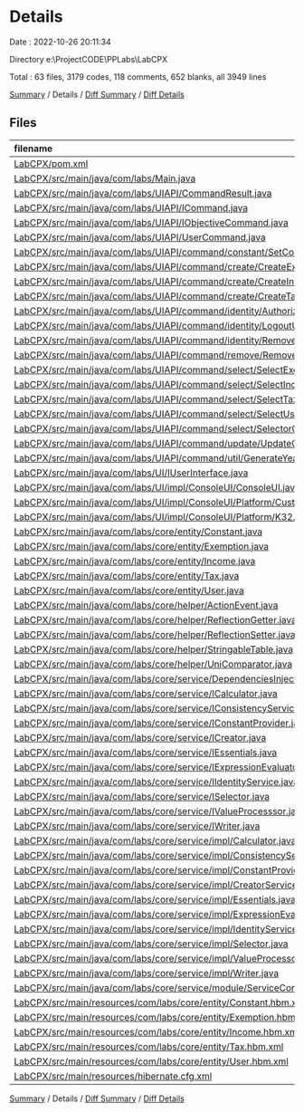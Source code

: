 # Details

Date : 2022-10-26 20:11:34

Directory e:\\ProjectCODE\\PPLabs\\LabCPX

Total : 63 files,  3179 codes, 118 comments, 652 blanks, all 3949 lines

[Summary](results.md) / Details / [Diff Summary](diff.md) / [Diff Details](diff-details.md)

## Files
| filename | language | code | comment | blank | total |
| :--- | :--- | ---: | ---: | ---: | ---: |
| [LabCPX/pom.xml](/LabCPX/pom.xml) | XML | 125 | 4 | 7 | 136 |
| [LabCPX/src/main/java/com/labs/Main.java](/LabCPX/src/main/java/com/labs/Main.java) | Java | 12 | 0 | 3 | 15 |
| [LabCPX/src/main/java/com/labs/UIAPI/CommandResult.java](/LabCPX/src/main/java/com/labs/UIAPI/CommandResult.java) | Java | 11 | 0 | 2 | 13 |
| [LabCPX/src/main/java/com/labs/UIAPI/ICommand.java](/LabCPX/src/main/java/com/labs/UIAPI/ICommand.java) | Java | 4 | 0 | 2 | 6 |
| [LabCPX/src/main/java/com/labs/UIAPI/IObjectiveCommand.java](/LabCPX/src/main/java/com/labs/UIAPI/IObjectiveCommand.java) | Java | 4 | 0 | 2 | 6 |
| [LabCPX/src/main/java/com/labs/UIAPI/UserCommand.java](/LabCPX/src/main/java/com/labs/UIAPI/UserCommand.java) | Java | 19 | 0 | 6 | 25 |
| [LabCPX/src/main/java/com/labs/UIAPI/command/constant/SetConstantCommand.java](/LabCPX/src/main/java/com/labs/UIAPI/command/constant/SetConstantCommand.java) | Java | 30 | 0 | 9 | 39 |
| [LabCPX/src/main/java/com/labs/UIAPI/command/create/CreateExemptionCommand.java](/LabCPX/src/main/java/com/labs/UIAPI/command/create/CreateExemptionCommand.java) | Java | 30 | 0 | 10 | 40 |
| [LabCPX/src/main/java/com/labs/UIAPI/command/create/CreateIncomeCommand.java](/LabCPX/src/main/java/com/labs/UIAPI/command/create/CreateIncomeCommand.java) | Java | 34 | 0 | 9 | 43 |
| [LabCPX/src/main/java/com/labs/UIAPI/command/create/CreateTaxCommand.java](/LabCPX/src/main/java/com/labs/UIAPI/command/create/CreateTaxCommand.java) | Java | 34 | 0 | 9 | 43 |
| [LabCPX/src/main/java/com/labs/UIAPI/command/identity/AuthorizeUserCommand.java](/LabCPX/src/main/java/com/labs/UIAPI/command/identity/AuthorizeUserCommand.java) | Java | 33 | 0 | 9 | 42 |
| [LabCPX/src/main/java/com/labs/UIAPI/command/identity/LogoutUserCommand.java](/LabCPX/src/main/java/com/labs/UIAPI/command/identity/LogoutUserCommand.java) | Java | 24 | 0 | 5 | 29 |
| [LabCPX/src/main/java/com/labs/UIAPI/command/identity/RemoveUserCommand.java](/LabCPX/src/main/java/com/labs/UIAPI/command/identity/RemoveUserCommand.java) | Java | 30 | 0 | 9 | 39 |
| [LabCPX/src/main/java/com/labs/UIAPI/command/remove/RemoveCommand.java](/LabCPX/src/main/java/com/labs/UIAPI/command/remove/RemoveCommand.java) | Java | 28 | 0 | 9 | 37 |
| [LabCPX/src/main/java/com/labs/UIAPI/command/select/SelectExemptionCommand.java](/LabCPX/src/main/java/com/labs/UIAPI/command/select/SelectExemptionCommand.java) | Java | 44 | 0 | 11 | 55 |
| [LabCPX/src/main/java/com/labs/UIAPI/command/select/SelectIncomeCommand.java](/LabCPX/src/main/java/com/labs/UIAPI/command/select/SelectIncomeCommand.java) | Java | 46 | 0 | 15 | 61 |
| [LabCPX/src/main/java/com/labs/UIAPI/command/select/SelectTaxCommand.java](/LabCPX/src/main/java/com/labs/UIAPI/command/select/SelectTaxCommand.java) | Java | 44 | 0 | 12 | 56 |
| [LabCPX/src/main/java/com/labs/UIAPI/command/select/SelectUserCommand.java](/LabCPX/src/main/java/com/labs/UIAPI/command/select/SelectUserCommand.java) | Java | 44 | 0 | 11 | 55 |
| [LabCPX/src/main/java/com/labs/UIAPI/command/select/SelectorConfiguration.java](/LabCPX/src/main/java/com/labs/UIAPI/command/select/SelectorConfiguration.java) | Java | 19 | 0 | 4 | 23 |
| [LabCPX/src/main/java/com/labs/UIAPI/command/update/UpdateCommand.java](/LabCPX/src/main/java/com/labs/UIAPI/command/update/UpdateCommand.java) | Java | 30 | 0 | 10 | 40 |
| [LabCPX/src/main/java/com/labs/UIAPI/command/util/GenerateYearlyReportCommand.java](/LabCPX/src/main/java/com/labs/UIAPI/command/util/GenerateYearlyReportCommand.java) | Java | 28 | 0 | 10 | 38 |
| [LabCPX/src/main/java/com/labs/UI/IUserInterface.java](/LabCPX/src/main/java/com/labs/UI/IUserInterface.java) | Java | 5 | 0 | 2 | 7 |
| [LabCPX/src/main/java/com/labs/UI/impl/СonsoleUI/ConsoleUI.java](/LabCPX/src/main/java/com/labs/UI/impl/%D0%A1onsoleUI/ConsoleUI.java) | Java | 518 | 9 | 73 | 600 |
| [LabCPX/src/main/java/com/labs/UI/impl/СonsoleUI/Platform/Customization.java](/LabCPX/src/main/java/com/labs/UI/impl/%D0%A1onsoleUI/Platform/Customization.java) | Java | 46 | 0 | 13 | 59 |
| [LabCPX/src/main/java/com/labs/UI/impl/СonsoleUI/Platform/K32.java](/LabCPX/src/main/java/com/labs/UI/impl/%D0%A1onsoleUI/Platform/K32.java) | Java | 7 | 0 | 2 | 9 |
| [LabCPX/src/main/java/com/labs/core/entity/Constant.java](/LabCPX/src/main/java/com/labs/core/entity/Constant.java) | Java | 17 | 0 | 3 | 20 |
| [LabCPX/src/main/java/com/labs/core/entity/Exemption.java](/LabCPX/src/main/java/com/labs/core/entity/Exemption.java) | Java | 28 | 0 | 6 | 34 |
| [LabCPX/src/main/java/com/labs/core/entity/Income.java](/LabCPX/src/main/java/com/labs/core/entity/Income.java) | Java | 61 | 0 | 14 | 75 |
| [LabCPX/src/main/java/com/labs/core/entity/Tax.java](/LabCPX/src/main/java/com/labs/core/entity/Tax.java) | Java | 50 | 0 | 10 | 60 |
| [LabCPX/src/main/java/com/labs/core/entity/User.java](/LabCPX/src/main/java/com/labs/core/entity/User.java) | Java | 68 | 0 | 20 | 88 |
| [LabCPX/src/main/java/com/labs/core/helper/ActionEvent.java](/LabCPX/src/main/java/com/labs/core/helper/ActionEvent.java) | Java | 18 | 0 | 6 | 24 |
| [LabCPX/src/main/java/com/labs/core/helper/ReflectionGetter.java](/LabCPX/src/main/java/com/labs/core/helper/ReflectionGetter.java) | Java | 56 | 0 | 11 | 67 |
| [LabCPX/src/main/java/com/labs/core/helper/ReflectionSetter.java](/LabCPX/src/main/java/com/labs/core/helper/ReflectionSetter.java) | Java | 39 | 0 | 9 | 48 |
| [LabCPX/src/main/java/com/labs/core/helper/StringableTable.java](/LabCPX/src/main/java/com/labs/core/helper/StringableTable.java) | Java | 153 | 0 | 30 | 183 |
| [LabCPX/src/main/java/com/labs/core/helper/UniComparator.java](/LabCPX/src/main/java/com/labs/core/helper/UniComparator.java) | Java | 31 | 0 | 9 | 40 |
| [LabCPX/src/main/java/com/labs/core/service/DependenciesInjector.java](/LabCPX/src/main/java/com/labs/core/service/DependenciesInjector.java) | Java | 16 | 1 | 4 | 21 |
| [LabCPX/src/main/java/com/labs/core/service/ICalculator.java](/LabCPX/src/main/java/com/labs/core/service/ICalculator.java) | Java | 12 | 1 | 3 | 16 |
| [LabCPX/src/main/java/com/labs/core/service/IConsistencyService.java](/LabCPX/src/main/java/com/labs/core/service/IConsistencyService.java) | Java | 9 | 5 | 2 | 16 |
| [LabCPX/src/main/java/com/labs/core/service/IConstantProvider.java](/LabCPX/src/main/java/com/labs/core/service/IConstantProvider.java) | Java | 9 | 1 | 3 | 13 |
| [LabCPX/src/main/java/com/labs/core/service/ICreator.java](/LabCPX/src/main/java/com/labs/core/service/ICreator.java) | Java | 11 | 1 | 2 | 14 |
| [LabCPX/src/main/java/com/labs/core/service/IEssentials.java](/LabCPX/src/main/java/com/labs/core/service/IEssentials.java) | Java | 8 | 2 | 3 | 13 |
| [LabCPX/src/main/java/com/labs/core/service/IExpressionEvaluator.java](/LabCPX/src/main/java/com/labs/core/service/IExpressionEvaluator.java) | Java | 9 | 4 | 3 | 16 |
| [LabCPX/src/main/java/com/labs/core/service/IIdentityService.java](/LabCPX/src/main/java/com/labs/core/service/IIdentityService.java) | Java | 15 | 1 | 2 | 18 |
| [LabCPX/src/main/java/com/labs/core/service/ISelector.java](/LabCPX/src/main/java/com/labs/core/service/ISelector.java) | Java | 21 | 3 | 2 | 26 |
| [LabCPX/src/main/java/com/labs/core/service/IValueProcesssor.java](/LabCPX/src/main/java/com/labs/core/service/IValueProcesssor.java) | Java | 9 | 1 | 3 | 13 |
| [LabCPX/src/main/java/com/labs/core/service/IWriter.java](/LabCPX/src/main/java/com/labs/core/service/IWriter.java) | Java | 9 | 4 | 3 | 16 |
| [LabCPX/src/main/java/com/labs/core/service/impl/Calculator.java](/LabCPX/src/main/java/com/labs/core/service/impl/Calculator.java) | Java | 80 | 0 | 14 | 94 |
| [LabCPX/src/main/java/com/labs/core/service/impl/ConsistencyService.java](/LabCPX/src/main/java/com/labs/core/service/impl/ConsistencyService.java) | Java | 84 | 78 | 22 | 184 |
| [LabCPX/src/main/java/com/labs/core/service/impl/ConstantProvider.java](/LabCPX/src/main/java/com/labs/core/service/impl/ConstantProvider.java) | Java | 74 | 3 | 11 | 88 |
| [LabCPX/src/main/java/com/labs/core/service/impl/CreatorService.java](/LabCPX/src/main/java/com/labs/core/service/impl/CreatorService.java) | Java | 73 | 0 | 14 | 87 |
| [LabCPX/src/main/java/com/labs/core/service/impl/Essentials.java](/LabCPX/src/main/java/com/labs/core/service/impl/Essentials.java) | Java | 74 | 0 | 12 | 86 |
| [LabCPX/src/main/java/com/labs/core/service/impl/ExpressionEvaluator.java](/LabCPX/src/main/java/com/labs/core/service/impl/ExpressionEvaluator.java) | Java | 98 | 0 | 14 | 112 |
| [LabCPX/src/main/java/com/labs/core/service/impl/IdentityService.java](/LabCPX/src/main/java/com/labs/core/service/impl/IdentityService.java) | Java | 111 | 0 | 23 | 134 |
| [LabCPX/src/main/java/com/labs/core/service/impl/Selector.java](/LabCPX/src/main/java/com/labs/core/service/impl/Selector.java) | Java | 387 | 0 | 101 | 488 |
| [LabCPX/src/main/java/com/labs/core/service/impl/ValueProcessor.java](/LabCPX/src/main/java/com/labs/core/service/impl/ValueProcessor.java) | Java | 98 | 0 | 15 | 113 |
| [LabCPX/src/main/java/com/labs/core/service/impl/Writer.java](/LabCPX/src/main/java/com/labs/core/service/impl/Writer.java) | Java | 77 | 0 | 14 | 91 |
| [LabCPX/src/main/java/com/labs/core/service/module/ServiceConfigModule.java](/LabCPX/src/main/java/com/labs/core/service/module/ServiceConfigModule.java) | Java | 29 | 0 | 4 | 33 |
| [LabCPX/src/main/resources/com/labs/core/entity/Constant.hbm.xml](/LabCPX/src/main/resources/com/labs/core/entity/Constant.hbm.xml) | XML | 10 | 0 | 0 | 10 |
| [LabCPX/src/main/resources/com/labs/core/entity/Exemption.hbm.xml](/LabCPX/src/main/resources/com/labs/core/entity/Exemption.hbm.xml) | XML | 13 | 0 | 1 | 14 |
| [LabCPX/src/main/resources/com/labs/core/entity/Income.hbm.xml](/LabCPX/src/main/resources/com/labs/core/entity/Income.hbm.xml) | XML | 18 | 0 | 1 | 19 |
| [LabCPX/src/main/resources/com/labs/core/entity/Tax.hbm.xml](/LabCPX/src/main/resources/com/labs/core/entity/Tax.hbm.xml) | XML | 16 | 0 | 1 | 17 |
| [LabCPX/src/main/resources/com/labs/core/entity/User.hbm.xml](/LabCPX/src/main/resources/com/labs/core/entity/User.hbm.xml) | XML | 21 | 0 | 2 | 23 |
| [LabCPX/src/main/resources/hibernate.cfg.xml](/LabCPX/src/main/resources/hibernate.cfg.xml) | XML | 18 | 0 | 1 | 19 |

[Summary](results.md) / Details / [Diff Summary](diff.md) / [Diff Details](diff-details.md)